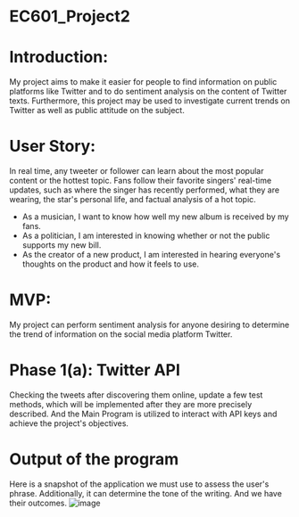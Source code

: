 # EC601_Project2

# Introduction:

My project aims to make it easier for people to find information on public platforms like Twitter and to do sentiment analysis on the content of Twitter texts. Furthermore, this project may be used to investigate current trends on Twitter as well as public attitude on the subject.

# User Story:
In real time, any tweeter or follower can learn about the most popular content or the hottest topic. Fans follow their favorite singers' real-time updates, such as where the singer has recently performed, what they are wearing, the star's personal life, and factual analysis of a hot topic.

+ As a musician, I want to know how well my new album is received by my fans.
+ As a politician, I am interested in knowing whether or not the public supports my new bill.
+ As the creator of a new product, I am interested in hearing everyone's thoughts on the product and how it feels to use.

# MVP:
My project can perform sentiment analysis for anyone desiring to determine the trend of information on the social media platform Twitter.


# Phase 1(a): Twitter API

Checking the tweets after discovering them online, update a few test methods, which will be implemented after they are more precisely described. And the Main Program is utilized to interact with API keys and achieve the project's objectives.

# Output of the program
Here is a snapshot of the application we must use to assess the user's phrase. Additionally, it can determine the tone of the writing. And we have their outcomes.
![image](https://user-images.githubusercontent.com/112965000/196068708-81120311-4281-4b12-b5b4-d854f8eac1a0.png)
